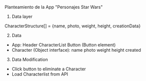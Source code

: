 Planteamiento de la App "Personajes Star Wars"

1. Data layer

CharacterStructure[] = {name, photo, weight, height, creationData}

2. Data

- App:
  Header
  CharacterList
  Button (Button element)
- Character (Object interface):
  name
  photo
  weight
  height
  created

3. Data Modification

- Click button to eliminate a Character
- Load Characterlist from API
